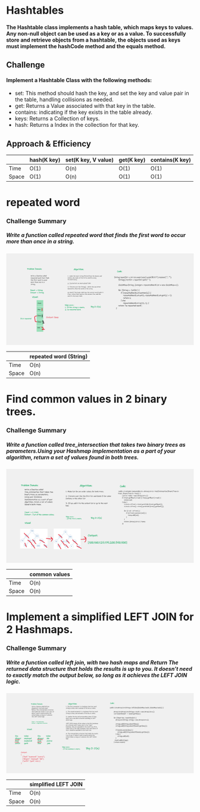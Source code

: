 # Hashtables
<!-- Short summary or background information -->
#### The Hashtable class implements a hash table, which maps keys to values. Any non-null object can be used as a key or as a value. To successfully store and retrieve objects from a hashtable, the objects used as keys must implement the hashCode method and the equals method.

## Challenge
<!-- Description of the challenge -->
#### Implement a Hashtable Class with the following methods:

+ set: This method should hash the key, and set the key and value pair in the table, handling collisions as needed.
+ get: Returns a Value associated with that key in the table.
+ contains: indicating if the key exists in the table already.
+ keys: Returns a Collection of keys.
+ hash: Returns a Index in the collection for that key.

## Approach & Efficiency
<!-- What approach did you take? Why? What is the Big O space/time for this approach? -->


|       | hash(K key) | set(K key, V value) | get(K key) | contains(K key) |
|-------|-------------|---------------------|------------|-----------------|
| Time  | O(1)        | O(n)                | O(1)       | O(1)            |
| Space | O(1)        | O(n)                | O(1)       | O(1)            |




# repeated word
### Challenge Summary
##### Write a function called repeated word that finds the first word to occur more than once in a string.

![](./screenshots/CC31.png)


|       | repeated word (String) |
|-------|------------------------|
| Time  | O(n)                   |  
| Space | O(n)                   |




# Find common values in 2 binary trees.

### Challenge Summary
##### Write a function called tree_intersection that takes two binary trees as parameters.Using your Hashmap implementation as a part of your algorithm, return a set of values found in both trees.


![](./screenshots/CC32.png)

|       | common values  |
|-------|----------------|
| Time  | O(n)           |  
| Space | O(n)           |




# Implement a simplified LEFT JOIN for 2 Hashmaps.

### Challenge Summary
##### Write a function called left join, with two hash maps and Return The returned data structure that holds the results is up to you. It doesn’t need to exactly match the output below, so long as it achieves the LEFT JOIN logic.

![](./screenshots/CC33.png)

|       | simplified LEFT JOIN |
|-------|----------------------|
| Time  | O(n)                 |  
| Space | O(n)                 |

